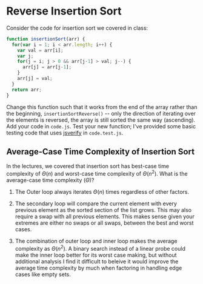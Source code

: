 # Reverse Insertion Sort

Consider the code for insertion sort we covered in class:

```javascript
function insertionSort(arr) {
  for(var i = 1; i < arr.length; i++) {
    var val = arr[i];
    var j;
    for(j = i; j > 0 && arr[j-1] > val; j--) {
      arr[j] = arr[j-1];
    }
    arr[j] = val;
  }
  return arr;
}
```

Change this function such that it works from the end of the array rather than
the beginning, `insertionSortReverse()` -- only the direction of
iterating over the elements is reversed, the array is still sorted the same way
(ascending). Add your code in `code.js`. Test your new function; I've provided
some basic testing code that uses [jsverify](https://jsverify.github.io/) in
`code.test.js`.

## Average-Case Time Complexity of Insertion Sort

In the lectures, we covered that insertion sort has best-case time complexity of
$\Theta(n)$ and worst-case time complexity of $\Theta(n^2)$. What is the
average-case time complexity ($\Theta$)?

1) The Outer loop always iterates $\Theta(n)$ times regardless of other factors.

2) The secondary loop will compare the current element with every previous element as the sorted section of the list grows. This may also require a swap with all previous elements.
This makes sense given your extremes are either no swaps or all swaps, between the best and worst cases.

3) The combination of outer loop and inner loop makes the average complexity as $\Theta(n^2)$.
A binary search instead of a linear probe could make the inner loop better for its worst case making, but without additional analysis I find it difficult to beleive it would improve the average time complexity by much when factoring in handling edge cases like empty sets.
